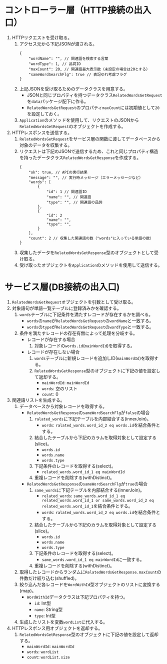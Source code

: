 # コントローラー層（HTTP接続の出入口）  
1. HTTPリクエストを受け取る。  
    1. アクセス元から下記JSONが渡される。    
        ```
        {
            "wordName": "", // 関連語を検索する言葉
            "wordType": 1, // 品詞ID
            "maxCount": 20, // 関連語最大表示数（未設定の場合は20とする）
            "sameWordSearchFlg": true // 表記ゆれ考慮フラグ
        }
        ```
    1. 上記JSONを受け取るためのデータクラスを用意する。  
        - JSONと同じプロパティを持つデータクラス`RelatedWordsGetRequest`を`data`パッケージ配下に作る。  
        - `RelatedWordsGetRequest`のプロパティ`maxCount`には初期値として`20`を設定しておく。  
    1. `Application`のメソッドを使用して、リクエストのJSONから`RelatedWordsGetRequest`のオブジェクトを作成する。  
1. HTTPレスポンスを送信する。  
    1. `RelatedWordsGetRequest`をサービス層の関数に渡してデータベースから対象のデータを収集する。  
    1. リクエストは下記のJSONで送信するため、これと同じプロパティ構造を持ったデータクラス`RelatedWordsGetResponse`を作成する。  
        ```
        {
            "ok": true, // APIの実行結果
            "message": "", // 実行時メッセージ（エラーメッセージなど）
            "words": [
                {
                    "id": 1 // 関連語ID
                    "name": "", // 関連語
                    "type": "", // 関連語の品詞
                },
                {
                    "id": 2
                    "name": "",
                    "type": "",
                }
            ],
            "count": 2 // 収集した関連語の数（"words"に入っている単語の数）
        }
        ```
    1. 収集したデータを`RelatedWordsGetResponse`型のオブジェクトとして受け取る。  
    2. 受け取ったオブジェクトを`Application`のメソッドを使用して送信する。  

# サービス層(DB接続の出入口)  
1. `RelatedWordsGetRequest`オブジェクトを引数として受け取る。  
1. 対象語句が単語一覧テーブルに登録済みかを確認する。  
    1. `words`テーブルに下記条件を満たすレコードが存在するかを調べる。  
        - `words`の`name`が`RelatedWordsGetRequest`の`wordName`と一致する。  
        - `words`の`type`が`RelatedWordsGetRequest`の`wordType`と一致する。  
    1. 条件を満たすレコードの存在有無によって処理を分岐する。  
        - レコードが存在する場合  
            1. 対象レコードの`words.id`(`mainWordId`)を取得する。  
        - レコードが存在しない場合  
            1. `words`テーブルに新規レコードを追加しID(`mainWordId`)を取得する。  
            1. `RelatedWordsGetResponse`型のオブジェクトに下記の値を設定して返却する。  
                - `mainWordId`: `mainWordId`
                - `words`: 空のリスト  
                - `count`: 0  
1. 関連語リストを生成する。   
    1. データベースから対象レコードを取得する。  
        - `RelatedWordsGetResponse`の`sameWordSearchFlg`が`false`の場合
            1. `ralated_words`に下記テーブルを内部結合する(innerJoin)。  
                - `words`: `ralated_words.word_id_2 eq words.id`を結合条件とする。  
            1. 結合したテーブルから下記のカラムを取得対象として設定する(slice)。  
                - `words.id`  
                - `words.name`  
                - `words.type`   
            1. 下記条件のレコードを取得する(select)。  
                - `related_words.word_id_1 eq mainWordId`  
            1. 重複レコードを削除する(withDistinct)。 
        - `RelatedWordsGetResponse`の`sameWordSearchFlg`が`true`の場合  
            1. `same_words`に下記テーブルを内部結合する(innerJoin)。  
                - `related_words`: `same_words.word_id_1 eq related_words.word_id_1 or same_words.word_id_2 eq related_words.word_id_1`を結合条件とする。  
                - `words`: `ralated_words.word_id_2 eq words.id`を結合条件とする。  
            1. 結合したテーブルから下記のカラムを取得対象として設定する(slice)。  
                - `words.id`  
                - `words.name`   
                - `words.type`  
            1. 下記条件のレコードを取得する(select)。  
                - `same_words.word_id_1 eq mainWordId`に一致する。  
            1. 重複レコードを削除する(withDistinct)。  
    1. 取得したレコードからランダムに`RelatedWordsGetResponse.maxCount`の件数だけ絞り込む(shuffled)。  
    1. 絞り込んだ各レコードを`WordWithId`型オブジェクトのリストに変換する(map)。  
        - `WordWithId`データクラスは下記プロパティを持つ。  
            - `id`: Int型  
            - `name`: String型  
            - `type`: Int型    
    1. 生成したリストを変数`wordList`に代入する。  
1. HTTPレスポンス用オブジェクトを返却する。  
    1. `RelatedWordsGetResponse`型のオブジェクトに下記の値を設定して返却する。  
        - `mainWordId`: `mainWordId`
        - `words`: `wordList`    
        - `count`: `wordList.size`  
